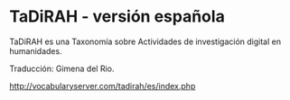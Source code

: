 TaDiRAH - versión española
==========================

TaDiRAH es una Taxonomía sobre Actividades de investigación digital en humanidades.

Traducción: Gimena del Rio.

http://vocabularyserver.com/tadirah/es/index.php
